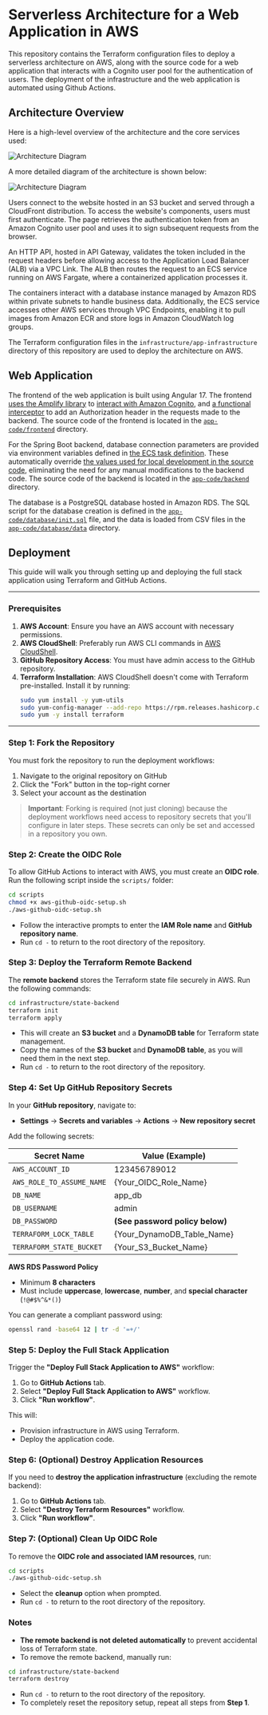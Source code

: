 # Serverless Architecture for a Web Application in AWS
This repository contains the Terraform configuration files to deploy a serverless architecture on AWS, along with the source code for a web application that interacts with a Cognito user pool for the authentication of users. The deployment of the infrastructure and the web application is automated using Github Actions.

## Architecture Overview

Here is a high-level overview of the architecture and the core services used:

![Architecture Diagram](architecture.png)

A more detailed diagram of the architecture is shown below:

![Architecture Diagram](architecture_detailed.jpg)

Users connect to the website hosted in an S3 bucket and served through a CloudFront distribution. To access the website's components, users must first authenticate. The page retrieves the authentication token from an Amazon Cognito user pool and uses it to sign subsequent requests from the browser.

An HTTP API, hosted in API Gateway, validates the token included in the request headers before allowing access to the Application Load Balancer (ALB) via a VPC Link. The ALB then routes the request to an ECS service running on AWS Fargate, where a containerized application processes it.

The containers interact with a database instance managed by Amazon RDS within private subnets to handle business data. Additionally, the ECS service accesses other AWS services through VPC Endpoints, enabling it to pull images from Amazon ECR and store logs in Amazon CloudWatch log groups.

The Terraform configuration files in the `infrastructure/app-infrastructure` directory of this repository are used to deploy the architecture on AWS.

## Web Application

The frontend of the web application is built using Angular 17. The frontend [uses the Amplify library](app-code/frontend/src/app/auth/login/login.component.ts) to [interact with Amazon Cognito](app-code/frontend/src/app/app.config.ts), and [a functional interceptor](app-code/frontend/src/app/interceptors/auth.interceptor.ts) to add an Authorization header in the requests made to the backend. The source code of the frontend is located in the [`app-code/frontend`](app-code/frontend) directory.

For the Spring Boot backend, database connection parameters are provided via environment variables defined in [the ECS task definition](infrastructure/app-infrastructure/ecs.tf). These automatically override [the values used for local development in the source code](app-code/backend/src/main/resources/application.properties), eliminating the need for any manual modifications to the backend code. The source code of the backend is located in the [`app-code/backend`](app-code/backend) directory.

The database is a PostgreSQL database hosted in Amazon RDS. The SQL script for the database creation is defined in the [`app-code/database/init.sql`](app-code/database/init.sql) file, and the data is loaded from CSV files in the [`app-code/database/data`](app-code/database/data) directory.

## Deployment

This guide will walk you through setting up and deploying the full stack application using Terraform and GitHub Actions.

---

### Prerequisites
1. **AWS Account**: Ensure you have an AWS account with necessary permissions.
2. **AWS CloudShell**: Preferably run AWS CLI commands in [AWS CloudShell](https://aws.amazon.com/cloudshell/).
3. **GitHub Repository Access**: You must have admin access to the GitHub repository.
4. **Terraform Installation**: AWS CloudShell doesn't come with Terraform pre-installed. Install it by running:
   ```sh
   sudo yum install -y yum-utils
   sudo yum-config-manager --add-repo https://rpm.releases.hashicorp.com/AmazonLinux/hashicorp.repo
   sudo yum -y install terraform
   ```

---

### Step 1: Fork the Repository

You must fork the repository to run the deployment workflows:
1. Navigate to the original repository on GitHub
2. Click the "Fork" button in the top-right corner
3. Select your account as the destination

> **Important**: Forking is required (not just cloning) because the deployment workflows need access to repository secrets that you'll configure in later steps. These secrets can only be set and accessed in a repository you own.

### Step 2: Create the OIDC Role

To allow GitHub Actions to interact with AWS, you must create an **OIDC role**. Run the following script inside the `scripts/` folder:

```sh
cd scripts
chmod +x aws-github-oidc-setup.sh
./aws-github-oidc-setup.sh
```

* Follow the interactive prompts to enter the **IAM Role name** and **GitHub repository name**.
* Run `cd -` to return to the root directory of the repository.

### Step 3: Deploy the Terraform Remote Backend

The **remote backend** stores the Terraform state file securely in AWS. Run the following commands:

```sh
cd infrastructure/state-backend
terraform init
terraform apply
```

* This will create an **S3 bucket** and a **DynamoDB table** for Terraform state management.
* Copy the names of the **S3 bucket** and **DynamoDB table**, as you will need them in the next step.
* Run `cd -` to return to the root directory of the repository.

### Step 4: Set Up GitHub Repository Secrets

In your **GitHub repository**, navigate to:
* **Settings** → **Secrets and variables** → **Actions** → **New repository secret**

Add the following secrets:

Secret Name | Value (Example)
----------- | --------------
`AWS_ACCOUNT_ID` | 123456789012
`AWS_ROLE_TO_ASSUME_NAME` | {Your_OIDC_Role_Name}
`DB_NAME` | app_db
`DB_USERNAME` | admin
`DB_PASSWORD` | **(See password policy below)**
`TERRAFORM_LOCK_TABLE` | {Your_DynamoDB_Table_Name}
`TERRAFORM_STATE_BUCKET` | {Your_S3_Bucket_Name}

**AWS RDS Password Policy**
* Minimum **8 characters**
* Must include **uppercase**, **lowercase**, **number**, and **special character** (`!@#$%^&*()`)

You can generate a compliant password using:

```sh
openssl rand -base64 12 | tr -d '=+/'
```

### Step 5: Deploy the Full Stack Application

Trigger the **"Deploy Full Stack Application to AWS"** workflow:
1. Go to **GitHub Actions** tab.
2. Select **"Deploy Full Stack Application to AWS"** workflow.
3. Click **"Run workflow"**.

This will:
* Provision infrastructure in AWS using Terraform.
* Deploy the application code.

### Step 6: (Optional) Destroy Application Resources

If you need to **destroy the application infrastructure** (excluding the remote backend):
1. Go to **GitHub Actions** tab.
2. Select **"Destroy Terraform Resources"** workflow.
3. Click **"Run workflow"**.

### Step 7: (Optional) Clean Up OIDC Role

To remove the **OIDC role and associated IAM resources**, run:

```sh
cd scripts
./aws-github-oidc-setup.sh
```

* Select the **cleanup** option when prompted.
* Run `cd -` to return to the root directory of the repository.

### Notes

* **The remote backend is not deleted automatically** to prevent accidental loss of Terraform state.
* To remove the remote backend, manually run:

```sh
cd infrastructure/state-backend
terraform destroy
```

* Run `cd -` to return to the root directory of the repository.
* To completely reset the repository setup, repeat all steps from **Step 1**.
